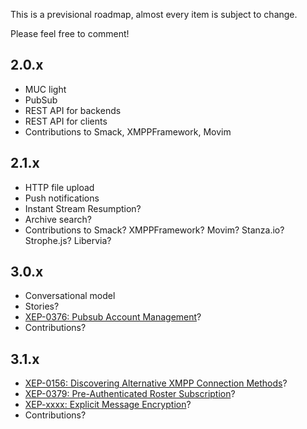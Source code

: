 This is a previsional roadmap, almost every item is subject to change.

Please feel free to comment!

## 2.0.x

* MUC light
* PubSub
* REST API for backends
* REST API for clients
* Contributions to Smack, XMPPFramework, Movim

## 2.1.x

* HTTP file upload
* Push notifications
* Instant Stream Resumption?
* Archive search?
* Contributions to Smack? XMPPFramework? Movim? Stanza.io? Strophe.js? Libervia?

## 3.0.x

* Conversational model
* Stories?
* [XEP-0376: Pubsub Account Management](https://xmpp.org/extensions/xep-0376.html)?
* Contributions?

## 3.1.x

* [XEP-0156: Discovering Alternative XMPP Connection Methods](http://xmpp.org/extensions/xep-0156.html)?
* [XEP-0379: Pre-Authenticated Roster Subscription](https://xmpp.org/extensions/xep-0379.html)?
* [XEP-xxxx: Explicit Message Encryption](https://xmpp.org/extensions/inbox/eme.html)?
* Contributions?
